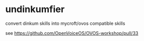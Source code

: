 # undinkumfier
convert dinkum skills into mycroft/ovos compatible skills

see https://github.com/OpenVoiceOS/OVOS-workshop/pull/33
